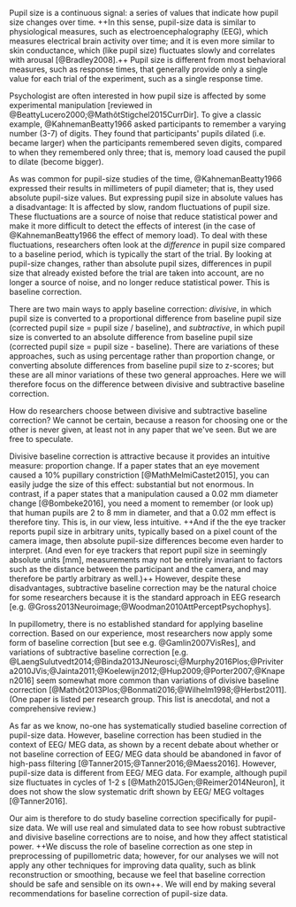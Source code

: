 Pupil size is a continuous signal: a series of values that indicate how pupil size changes over time. ++In this sense, pupil-size data is similar to physiological measures, such as electroencephalography (EEG), which measures electrical brain activity over time; and it is even more similar to skin conductance, which (like pupil size) fluctuates slowly and correlates with arousal [@Bradley2008].++ Pupil size is different from most behavioral measures, such as response times, that generally provide only a single value for each trial of the experiment, such as a single response time.

Psychologist are often interested in how pupil size is affected by some experimental manipulation [reviewed in @BeattyLucero2000;@MathôtStigchel2015CurrDir]. To give a classic example, @KahnemanBeatty1966 asked participants to remember a varying number (3-7) of digits. They found that participants' pupils dilated (i.e. became larger) when the participants remembered seven digits, compared to when they remembered only three; that is, memory load caused the pupil to dilate (become bigger).

As was common for pupil-size studies of the time, @KahnemanBeatty1966 expressed their results in millimeters of pupil diameter; that is, they used absolute pupil-size values. But expressing pupil size in absolute values has a disadvantage: It is affected by slow, random fluctuations of pupil size. These fluctuations are a source of noise that reduce statistical power and make it more difficult to detect the effects of interest (in the case of @KahnemanBeatty1966 the effect of memory load). To deal with these fluctuations, researchers often look at the *difference* in pupil size compared to a baseline period, which is typically the start of the trial. By looking at pupil-size changes, rather than absolute pupil sizes, differences in pupil size that already existed before the trial are taken into account, are no longer a source of noise, and no longer reduce statistical power. This is baseline correction.

There are two main ways to apply baseline correction: *divisive*, in which pupil size is converted to a proportional difference from baseline pupil size (corrected pupil size = pupil size / baseline), and *subtractive*, in which pupil size is converted to an absolute difference from baseline pupil size (corrected pupil size = pupil size - baseline). There are variations of these approaches, such as using percentage rather than proportion change, or converting absolute differences from baseline pupil size to z-scores; but these are all minor variations of these two general approaches. Here we will therefore focus on the difference between divisive and subtractive baseline correction.

How do researchers choose between divisive and subtractive baseline correction? We cannot be certain, because a reason for choosing one or the other is never given, at least not in any paper that we've seen. But we are free to speculate. 

Divisive baseline correction is attractive because it provides an intuitive measure: proportion change. If a paper states that an eye movement caused a 10% pupillary constriction [@MathMelmiCastet2015], you can easily judge the size of this effect: substantial but not enormous. In contrast, if a paper states that a manipulation caused a 0.02 mm diameter change [@Bombeke2016], you need a moment to remember (or look up) that human pupils are 2 to 8 mm in diameter, and that a 0.02 mm effect is therefore tiny. This is, in our view, less intuitive. ++And if the the eye tracker reports pupil size in arbitrary units, typically based on a pixel count of the camera image, then absolute pupil-size differences become even harder to interpret. (And even for eye trackers that report pupil size in seemingly absolute units [mm], measurements may not be entirely invariant to factors such as the distance between the participant and the camera, and may therefore be partly arbitrary as well.)++ However, despite these disadvantages, subtractive baseline correction may be the natural choice for some researchers because it is the standard approach in EEG research [e.g. @Gross2013Neuroimage;@Woodman2010AttPerceptPsychophys].

In pupillometry, there is no established standard for applying baseline correction. Based on our experience, most researchers now apply some form of baseline correction [but see e.g. @Gamlin2007VisRes], and variations of subtractive baseline correction [e.g. @LaengSulutvedt2014;@Binda2013JNeurosci;@Murphy2016Plos;@Privitera2010JVis;@Jainta2011;@Koelewijn2012;@Hup2009;@Porter2007;@Knapen2016] seem somewhat more common than variations of divisive baseline correction [@Mathôt2013Plos;@Bonmati2016;@Wilhelm1998;@Herbst2011]. (One paper is listed per research group. This list is anecdotal, and not a comprehensive review.)

As far as we know, no-one has systematically studied baseline correction of pupil-size data. However, baseline correction has been studied in the context of EEG/ MEG data, as shown by a recent debate about whether or not baseline correction of EEG/ MEG data should be abandoned in favor of high-pass filtering [@Tanner2015;@Tanner2016;@Maess2016]. However, pupil-size data is different from EEG/ MEG data. For example, although pupil size fluctuates in cycles of 1-2 s [@Math2015JGen;@Reimer2014Neuron], it does not show the slow systematic drift shown by EEG/ MEG voltages [@Tanner2016].

Our aim is therefore to do study baseline correction specifically for pupil-size data. We will use real and simulated data to see how robust subtractive and divisive baseline corrections are to noise, and how they affect statistical power. ++We discuss the role of baseline correction as one step in preprocessing of pupillometric data; however, for our analyses we will not apply any other techniques for improving data quality, such as blink reconstruction or smoothing, because we feel that baseline correction should be safe and sensible on its own++. We will end by making several recommendations for baseline correction of pupil-size data.
